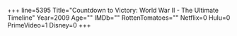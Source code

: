 +++
line=5395
Title="Countdown to Victory: World War II - The Ultimate Timeline"
Year=2009
Age=""
IMDb=""
RottenTomatoes=""
Netflix=0
Hulu=0
PrimeVideo=1
Disney=0
+++

